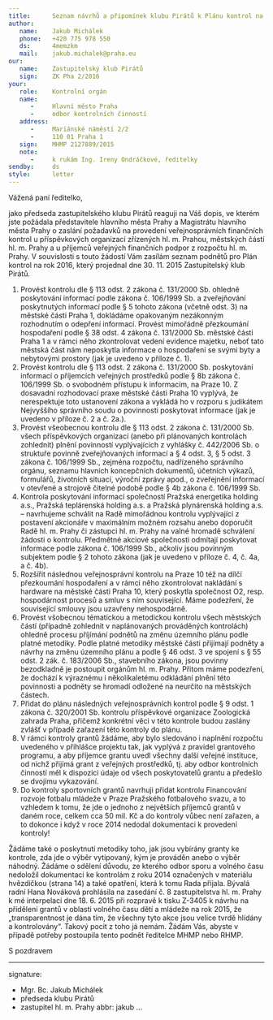 ```yaml
---
title:      Seznam návrhů a připomínek klubu Pirátů k Plánu kontrol na rok 2016
author:
   name:    Jakub Michálek
   phone:   +420 775 978 550
   ds:      4memzkm
   mail:    jakub.michalek@praha.eu
our:
   name:    Zastupitelský klub Pirátů
   sign:    ZK Pha 2/2016
your:
   role:    Kontrolní orgán
   name:    
      -     Hlavní město Praha
      -     odbor kontrolních činností
   address:
      -     Mariánské náměstí 2/2
      -     110 01 Praha 1
   sign:    MHMP 2127889/2015
   note:
      -     k rukám Ing. Ireny Ondráčkové, ředitelky 
sendby:     ds
style:      letter
---
```


Vážená paní ředitelko,

jako předseda zastupitelského klubu Pirátů reaguji na Váš dopis, ve kterém jste požádala představitele hlavního města Prahy a Magistrátu hlavního města Prahy o zaslání požadavků na provedení veřejnosprávních finančních kontrol u příspěvkových organizací zřízených hl. m. Prahou, městských částí hl. m. Prahy a u příjemců veřejných finančních podpor z rozpočtu hl. m. Prahy. V souvislosti s touto žádostí Vám zasílám seznam podnětů pro Plán kontrol na rok 2016, který projednal dne 30. 11. 2015 Zastupitelský klub Pirátů.

1. Provést kontrolu dle § 113 odst. 2 zákona č. 131/2000 Sb. ohledně poskytování informací podle zákona č. 106/1999 Sb. a zveřejňování poskytnutých informací podle § 5 tohoto zákona (včetně odst. 3) na městské části Praha 1, dokládáme opakovaným nezákonným rozhodnutím o odepření informací. Provést mimořádně přezkoumání hospodaření podle § 38 odst. 4 zákona č. 131/2000 Sb. městské části Praha 1 a v rámci něho zkontrolovat vedení evidence majetku, neboť tato městská část nám neposkytla informace o hospodaření se svými byty a nebytovými prostory (jak je uvedeno v příloze č. 1).
2. Provést kontrolu dle § 113 odst. 2 zákona č. 131/2000 Sb. poskytování informací o příjemcích veřejných prostředků podle § 8b zákona č. 106/1999 Sb. o svobodném přístupu k informacím, na Praze 10. Z dosavadní rozhodovací praxe městské části Praha 10 vyplývá, že nerespektuje toto ustanovení zákona a vykládá ho v rozporu s judikátem Nejvyššího správního soudu o povinnosti poskytovat informace (jak je uvedeno v příloze č. 2 a č. 2a.).
3. Provést všeobecnou kontrolu dle § 113 odst. 2 zákona č. 131/2000 Sb. všech příspěvkových organizací (anebo při plánovaných kontrolách zohlednit) plnění povinností vyplývajících z vyhlášky č. 442/2006 Sb. o struktuře povinně zveřejňovaných informací a § 4 odst. 3, § 5 odst. 3 zákona č. 106/1999 Sb., zejména rozpočtu, nadřízeného správního orgánu, seznamu hlavních koncepčních dokumentů, účetních výkazů, formulářů, životních situací, výroční zprávy apod., o zveřejnění informací v otevřené a strojově čitelné podobě podle § 4b zákona č. 106/1999 Sb. 
4. Kontrola poskytování informací společností Pražská energetika holding a.s., Pražská teplárenská holding a.s. a Pražská plynárenská holding a.s. – navrhujeme schválit na Radě mimořádnou kontrolu vyplývající z postavení akcionáře v maximálním možném rozsahu anebo doporučit Radě hl. m. Prahy či zástupci hl. m. Prahy na valné hromadě schválení žádosti o kontrolu. Předmětné akciové společnosti odmítají poskytovat informace podle zákona č. 106/1999 Sb., ačkoliv jsou povinným subjektem podle § 2 tohoto zákona (jak je uvedeno v příloze č. 4, č. 4a, a č. 4b).
5. Rozšířit následnou veřejnosprávní kontrolu na Praze 10 též na dílčí přezkoumání hospodaření a v rámci něho zkontrolovat nakládání s  hardware na městské části Praha 10, který poskytla společnost O2, resp. hospodárnost procesů a smluv s ním související. Máme podezření, že související smlouvy jsou uzavřeny nehospodárně.
6. Provést všobecnou tématickou a metodickou kontrolu všech městských částí (případně zohlednit v naplánovaných prováděných kontrolách) ohledně procesu příjímání podnětů na změnu územního plánu podle platné metodiky. Podle platné metodiky městské části přijímají podněty a návrhy na změnu územního plánu a podle § 46 odst. 3 ve spojení s § 55 odst. 2 zák. č. 183/2006 Sb., stavebního zákona, jsou povinny bezodkladně je postoupit orgánům hl. m. Prahy. Přitom máme podezření, že dochází k výraznému i několikaletému odkládání plnění této povinnosti a podněty se hromadí odložené na neurčito na městských částech.
7. Přidat do plánu následných veřejnosprávních kontrol podle § 9 odst. 1 zákona č. 320/2001 Sb. kontrolu příspěvkové organizace Zoologická zahrada Praha, přičemž konkrétní věci v této kontrole budou zaslány zvlášť v případě zařazení této kontroly do plánu.
8. V rámci kontroly grantů žádáme, aby bylo sledováno i naplnění rozpočtu uvedeného v přihlášce projektu tak, jak vyplývá z pravidel grantového programu, a aby příjemce grantu uvedl všechny další veřejné instituce, od nichž přijímá grant z veřejných prostředků, tj. aby odbor kontrolních činností měl k dispozici údaje od všech poskytovatelů grantu a předešlo se dvojímu vykazování.
9. Do kontroly sportovních grantů navrhuji přidat kontrolu Financování rozvoje fotbalu mládeže v Praze Pražského fotbalového svazu, a to vzhledem k tomu, že jde o jednoho z největších příjemců grantů v daném roce, celkem cca 50 mil. Kč a do kontroly vůbec není zařazen, a to dokonce i když v roce 2014 nedodal dokumentaci k provedení kontroly!

Žádáme také o poskytnutí metodiky toho, jak jsou vybírány granty ke kontrole, zda jde o výběr vytipovaný, kým je prováděn anebo o výběr náhodný. Žádáme o sdělení důvodu, ze kterého odbor sporu a volného času nedoložil dokumentaci ke kontrolám z roku 2014 označených v materiálu hvězdičkou (strana 14) a také opatření, která k tomu Rada přijala. Bývalá radní Hana Nováková prohlásila na zasedání č. 8 zastupitelstva hl. m. Prahy k mé interpelaci dne 18. 6. 2015 při rozpravě k tisku Z-3405 k návrhu na přidělení grantů v oblasti volného času dětí a mládeže na rok 2015, že „transparentnost je dána tím, že všechny tyto akce jsou velice tvrdě hlídány a kontrolovány“. Takový pocit z toho já nemám. Žádám Vás, abyste v případě potřeby postoupila tento podnět ředitelce MHMP nebo RHMP.

S pozdravem




---
signature:
  - Mgr. Bc. Jakub Michálek
  - předseda klubu Pirátů
  - zastupitel hl. m. Prahy
abbr:       jakub
...
